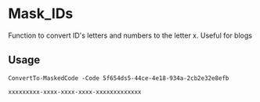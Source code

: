 # Mask_IDs
Function to convert ID's letters and numbers to the letter x. Useful for blogs

## Usage
```ConvertTo-MaskedCode -Code 5f654ds5-44ce-4e18-934a-2cb2e32e8efb```

```xxxxxxxxx-xxxx-xxxx-xxxx-xxxxxxxxxxxxx```
